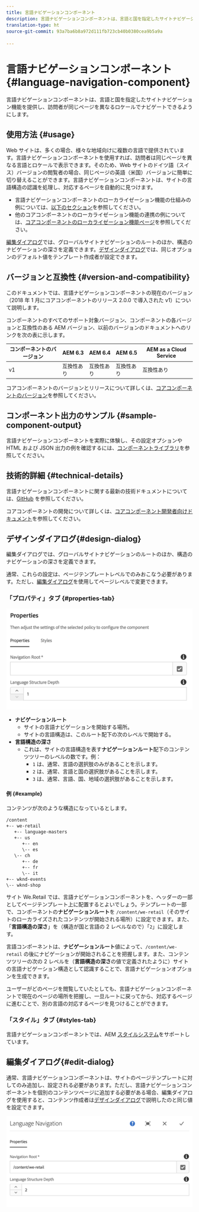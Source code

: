 ```yaml
---
title: 言語ナビゲーションコンポーネント
description: 言語ナビゲーションコンポーネントは、言語と国を指定したサイトナビゲーション機能を提供し、訪問者が同じページを異なるロケールでナビゲートできるようにします。
translation-type: ht
source-git-commit: 93a7ba6b8a972d111fb723cb40b0380cea9b5a9a

---
```



# 言語ナビゲーションコンポーネント{#language-navigation-component}

言語ナビゲーションコンポーネントは、言語と国を指定したサイトナビゲーション機能を提供し、訪問者が同じページを異なるロケールでナビゲートできるようにします。

## 使用方法 {#usage}

Web サイトは、多くの場合、様々な地域向けに複数の言語で提供されています。言語ナビゲーションコンポーネントを使用すれば、訪問者は同じページを異なる言語とロケールで表示できます。そのため、Web サイトのドイツ語（スイス）バージョンの閲覧者の場合、同じページの英語（米国）バージョンに簡単に切り替えることができます。言語ナビゲーションコンポーネントは、サイトの言語構造の認識を処理し、対応するページを自動的に見つけます。

* 言語ナビゲーションコンポーネントのローカライゼーション機能の仕組みの例については、[以下のセクション](#example)を参照してください。
* 他のコアコンポーネントのローカライゼーション機能の連携の例については、[コアコンポーネントのローカライゼーション機能ページ](/help/get-started/localization.md)を参照してください。

[編集ダイアログ](#edit-dialog)では、グローバルサイトナビゲーションのルートのほか、構造のナビゲーションの深さを定義できます。[デザインダイアログ](#design-dialog)では、同じオプションのデフォルト値をテンプレート作成者が設定できます。

## バージョンと互換性 {#version-and-compatibility}

このドキュメントでは、言語ナビゲーションコンポーネントの現在のバージョン（2018 年 1 月にコアコンポーネントのリリース 2.0.0 で導入された v1）について説明します。

コンポーネントのすべてのサポート対象バージョン、コンポーネントの各バージョンと互換性のある AEM バージョン、以前のバージョンのドキュメントへのリンクを次の表に示します。

| コンポーネントのバージョン | AEM 6.3 | AEM 6.4 | AEM 6.5 | AEM as a Cloud Service |
|--- |--- |--- |--- |---|
| v1 | 互換性あり | 互換性あり | 互換性あり | 互換性あり |

コアコンポーネントのバージョンとリリースについて詳しくは、[コアコンポーネントのバージョン](/help/versions.md)を参照してください。

## コンポーネント出力のサンプル {#sample-component-output}

言語ナビゲーションコンポーネントを実際に体験し、その設定オプションや HTML および JSON 出力の例を確認するには、[コンポーネントライブラリ](https://adobe.com/go/aem_cmp_library_langnav_jp)を参照してください。

## 技術的詳細 {#technical-details}

言語ナビゲーションコンポーネントに関する最新の技術ドキュメントについては、[GitHub](https://adobe.com/go/aem_cmp_tech_langnav_v1_jp) を参照してください。

コアコンポーネントの開発について詳しくは、[コアコンポーネント開発者向けドキュメント](/help/developing/overview.md)を参照してください。

## デザインダイアログ{#design-dialog}

編集ダイアログでは、グローバルサイトナビゲーションのルートのほか、構造のナビゲーションの深さを定義できます。

通常、これらの設定は、ページテンプレートレベルでのみおこなう必要があります。ただし、[編集ダイアログ](#edit-dialog)を使用してページレベルで変更できます。

### 「プロパティ」タブ {#properties-tab}

![](/help/assets/screen_shot_2018-01-12at133642.png)

* **ナビゲーションルート**
   * サイトの言語ナビゲーションを開始する場所。
   * サイトの言語構造は、このルート配下の次のレベルで開始する。
* **言語構造の深さ**
   * これは、サイトの言語構造を表す&#x200B;**ナビゲーションルート**&#x200B;配下のコンテンツツリーのレベルの数です。例：
      * `1` は、通常、言語の選択肢のみがあることを示します。
      * `2` は、通常、言語と国の選択肢があることを示します。
      * `3` は、通常、言語、国、地域の選択肢があることを示します。

#### 例 {#example}

コンテンツが次のような構造になっているとします。

```
/content
+-- we-retail
   +-- language-masters
   +-- us
      +-- en
      \-- es
   \-- ch
      +-- de
      +-- fr
      \-- it
+-- wknd-events
\-- wknd-shop
```

サイト We.Retail では、言語ナビゲーションコンポーネントを、ヘッダーの一部としてページテンプレート上に配置するとよいでしょう。テンプレートの一部で、コンポーネントの&#x200B;**ナビゲーションルート**&#x200B;を `/content/we-retail`（そのサイトのローカライズされたコンテンツが開始される場所）に設定できます。また、「**言語構造の深さ**」を（構造が国と言語の 2 レベルなので）「`2`」に設定します。

言語コンポーネントは、**ナビゲーションルート**&#x200B;値によって、`/content/we-retail` の後にナビゲーションが開始されることを把握します。また、コンテンツツリーの次の 2 レベルを（**言語構造の深さ**&#x200B;の値で定義されたように）サイトの言語ナビゲーション構造として認識することで、言語ナビゲーションオプションを生成できます。

ユーザーがどのページを閲覧していたとしても、言語ナビゲーションコンポーネントで現在のページの場所を把握し、一旦ルートに戻ってから、対応するページに進むことで、別の言語の対応するページを見つけることができます。

### 「スタイル」タブ {#styles-tab}

言語ナビゲーションコンポーネントでは、AEM [スタイルシステム](/help/get-started/authoring.md#component-styling)をサポートしています。

## 編集ダイアログ{#edit-dialog}

通常、言語ナビゲーションコンポーネントは、サイトのページテンプレートに対してのみ追加し、設定される必要があります。ただし、言語ナビゲーションコンポーネントを個別のコンテンツページに追加する必要がある場合、編集ダイアログを使用すると、コンテンツ作成者は[デザインダイアログ](#design-dialog)で説明したのと同じ値を設定できます。

![](/help/assets/screen_shot_2018-01-12at133353.png)
